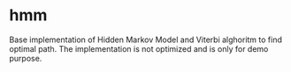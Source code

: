 # hmm
Base implementation of Hidden Markov Model and Viterbi alghoritm to find optimal path.
The implementation is not optimized and is only for demo purpose.

